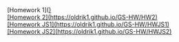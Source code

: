 <div>[Homework 1](<a href="https://oldrik1.github.io/GS-HW/HW1">)</div>
<div>[Homework 2](https://oldrik1.github.io/GS-HW/HW2)</div>
<div>[Homework JS1](https://oldrik1.github.io/GS-HW/HWJS1)</div>
<div>[Homework JS2](https://oldrik1.github.io/GS-HW/HWJS2)</div>


